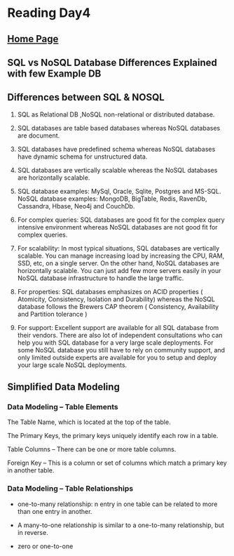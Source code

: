 # Reading Day4

## [Home Page](/README.md)


## SQL vs NoSQL Database Differences Explained with few Example DB

## Differences between SQL & NOSQL
1. SQL as Relational DB ,NoSQL non-relational or distributed database.

2. SQL databases are table based databases whereas NoSQL databases are document. 

3. SQL databases have predefined schema whereas NoSQL databases have dynamic schema for unstructured data.

4. SQL databases are vertically scalable whereas the NoSQL databases are horizontally scalable. 

5. SQL database examples: MySql, Oracle, Sqlite, Postgres and MS-SQL. NoSQL database examples: MongoDB, BigTable, Redis, RavenDb, Cassandra, Hbase, Neo4j and CouchDb.

6. For complex queries: SQL databases are good fit for the complex query intensive environment whereas NoSQL databases are not good fit for complex queries.

7. For scalability: In most typical situations, SQL databases are vertically scalable. You can manage increasing load by increasing the CPU, RAM, SSD, etc, on a single server. On the other hand, NoSQL databases are horizontally scalable. You can just add few more servers easily in your NoSQL database infrastructure to handle the large traffic.

8. For properties: SQL databases emphasizes on ACID properties ( Atomicity, Consistency, Isolation and Durability) whereas the NoSQL database follows the Brewers CAP theorem ( Consistency, Availability and Partition tolerance )

9. For support: Excellent support are available for all SQL database from their vendors. There are also lot of independent consultations who can help you with SQL database for a very large scale deployments. For some NoSQL database you still have to rely on community support, and only limited outside experts are available for you to setup and deploy your large scale NoSQL deployments.

## Simplified Data Modeling

### Data Modeling – Table Elements

The Table Name, which is located at the top of the table.

The Primary Keys, the primary keys uniquely identify each row in a table.

Table Columns – There can be one or more table columns.

Foreign Key – This is a column or set of columns which match a primary key in another table.

### Data Modeling – Table Relationships

- one-to-many relationship: n entry in one table can be related to more than one entry in another.

- A many-to-one relationship is similar to a one-to-many relationship, but in reverse.

- zero or one-to-one

